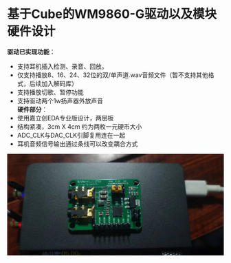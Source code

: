 # 基于Cube的WM9860-G驱动以及模块硬件设计

**驱动已实现功能**：  
  + 支持耳机插入检测、录音、回放。
  + 仅支持播放8、16、24、32位的双/单声道.wav音频文件（暂不支持其他格式，后续加入解码库）
  + 支持播放切歌、暂停功能
  + 支持驱动两个1w扬声器外放声音  
**硬件部分**：  
  + 使用嘉立创EDA专业版设计，两层板
  + 结构紧凑，3cm X 4cm 约为两枚一元硬币大小
  + ADC_CLK与DAC_CLK引脚复用连在一起
  + 耳机音频信号输出通过条线可以改变耦合方式  

  ![](docs/1.jpg)
